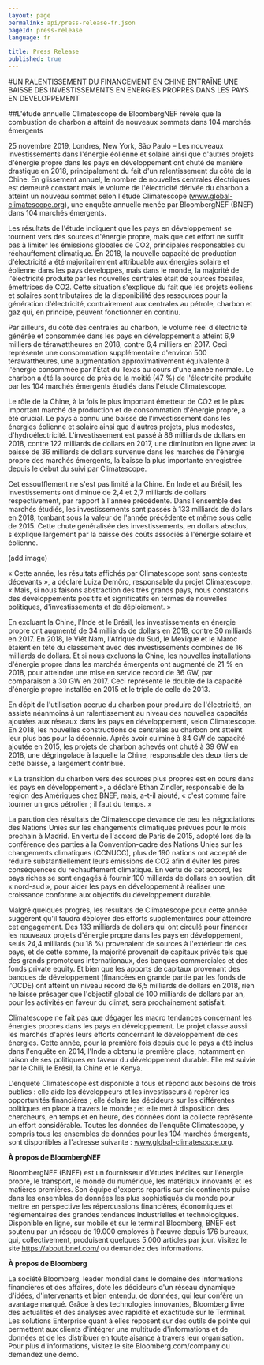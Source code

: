 ```yaml
---
layout: page
permalink: api/press-release-fr.json
pageId: press-release
language: fr

title: Press Release
published: true
---
```


#UN RALENTISSEMENT DU FINANCEMENT EN CHINE ENTRAÎNE UNE BAISSE DES INVESTISSEMENTS EN ENERGIES PROPRES DANS LES PAYS EN DEVELOPPEMENT

##L'étude annuelle Climatescope de BloombergNEF révèle que la combustion de charbon a atteint de nouveaux sommets dans 104 marchés émergents

25 novembre 2019, Londres, New York, São Paulo – Les nouveaux investissements dans l'énergie éolienne et solaire ainsi que d'autres projets d'énergie propre dans les pays en développement ont chuté de manière drastique en 2018, principalement du fait d'un ralentissement du côté de la Chine. En glissement annuel, le nombre de nouvelles centrales électriques est demeuré constant mais le volume de l'électricité dérivée du charbon a atteint un nouveau sommet selon l'étude Climatescope (www.global-climatescope.org), une enquête annuelle menée par BloombergNEF (BNEF) dans 104 marchés émergents.

Les résultats de l'étude indiquent que les pays en développement se tournent vers des sources d'énergie propre, mais que cet effort ne suffit pas à limiter les émissions globales de CO2, principales responsables du réchauffement climatique. En 2018, la nouvelle capacité de production d'électricité a été majoritairement attribuable aux énergies solaire et éolienne dans les pays développés, mais dans le monde, la majorité de l'électricité produite par les nouvelles centrales était de sources fossiles, émettrices de CO2. Cette situation s'explique du fait que les projets éoliens et solaires sont tributaires de la disponibilité des ressources pour la génération d'électricité, contrairement aux centrales au pétrole, charbon et gaz qui, en principe, peuvent fonctionner en continu.

Par ailleurs, du côté des centrales au charbon, le volume réel d'électricité générée et consommée dans les pays en développement a atteint 6,9 milliers de térawattheures en 2018, contre 6,4 milliers en 2017. Ceci représente une consommation supplémentaire d'environ 500 térawattheures, une augmentation approximativement équivalente à l'énergie consommée par l'État du Texas au cours d'une année normale. Le charbon a été la source de près de la moitié (47 %) de l'électricité produite par les 104 marchés émergents étudiés dans l'étude Climatescope.

Le rôle de la Chine, à la fois le plus important émetteur de CO2 et le plus important marché de production et de consommation d'énergie propre, a été crucial. Le pays a connu une baisse de l'investissement dans les énergies éolienne et solaire ainsi que d'autres projets, plus modestes, d'hydroélectricité. L'investissement est passé à 86 milliards de dollars en 2018, contre 122 milliards de dollars en 2017, une diminution en ligne avec la baisse de 36 milliards de dollars survenue dans les marchés de l'énergie propre des marchés émergents, la baisse la plus importante enregistrée depuis le début du suivi par Climatescope.

Cet essoufflement ne s'est pas limité à la Chine. En Inde et au Brésil, les investissements ont diminué de 2,4 et 2,7 milliards de dollars respectivement, par rapport à l'année précédente. Dans l'ensemble des marchés étudiés, les investissements sont passés à 133 milliards de dollars en 2018, tombant sous la valeur de l'année précédente et même sous celle de 2015. Cette chute généralisée des investissements, en dollars absolus, s'explique largement par la baisse des coûts associés à l'énergie solaire et éolienne.

(add image)

« Cette année, les résultats affichés par Climatescope sont sans conteste décevants », a déclaré Luiza Demôro, responsable du projet Climatescope. « Mais, si nous faisons abstraction des très grands pays, nous constatons des développements positifs et significatifs en termes de nouvelles politiques, d'investissements et de déploiement. »

En excluant la Chine, l'Inde et le Brésil, les investissements en énergie propre ont augmenté de 34 milliards de dollars en 2018, contre 30 milliards en 2017. En 2018, le Viêt Nam, l'Afrique du Sud, le Mexique et le Maroc étaient en tête du classement avec des investissements combinés de 16 milliards de dollars. Et si nous excluons la Chine, les nouvelles installations d'énergie propre dans les marchés émergents ont augmenté de 21 % en 2018, pour atteindre une mise en service record de 36 GW, par comparaison à 30 GW en 2017. Ceci représente le double de la capacité d'énergie propre installée en 2015 et le triple de celle de 2013.

En dépit de l'utilisation accrue du charbon pour produire de l'électricité, on assiste néanmoins à un ralentissement au niveau des nouvelles capacités ajoutées aux réseaux dans les pays en développement, selon Climatescope. En 2018, les nouvelles constructions de centrales au charbon ont atteint leur plus bas pour la décennie. Après avoir culminé à 84 GW de capacité ajoutée en 2015, les projets de charbon achevés ont chuté à 39 GW en 2018, une dégringolade à laquelle la Chine, responsable des deux tiers de cette baisse, a largement contribué.

« La transition du charbon vers des sources plus propres est en cours dans les pays en développement », a déclaré Ethan Zindler, responsable de la région des Amériques chez BNEF, mais, a-t-il ajouté, « c'est comme faire tourner un gros pétrolier ; il faut du temps. »

La parution des résultats de Climatescope devance de peu les négociations des Nations Unies sur les changements climatiques prévues pour le mois prochain à Madrid. En vertu de l'accord de Paris de 2015, adopté lors de la conférence des parties à la Convention-cadre des Nations Unies sur les changements climatiques (CCNUCC), plus de 190 nations ont accepté de réduire substantiellement leurs émissions de CO2 afin d'éviter les pires conséquences du réchauffement climatique. En vertu de cet accord, les pays riches se sont engagés à fournir 100 milliards de dollars en soutien, dit « nord-sud », pour aider les pays en développement à réaliser une croissance conforme aux objectifs du développement durable.

Malgré quelques progrès, les résultats de Climatescope pour cette année suggèrent qu'il faudra déployer des efforts supplémentaires pour atteindre cet engagement. Des 133 milliards de dollars qui ont circulé pour financer les nouveaux projets d'énergie propre dans les pays en développement, seuls 24,4 milliards (ou 18 %) provenaient de sources à l'extérieur de ces pays, et de cette somme, la majorité provenait de capitaux privés tels que des grands promoteurs internationaux, des banques commerciales et des fonds private equity. Et bien que les apports de capitaux provenant des banques de développement (financées en grande partie par les fonds de l'OCDE) ont atteint un niveau record de 6,5 milliards de dollars en 2018, rien ne laisse présager que l'objectif global de 100 milliards de dollars par an, pour les activités en faveur du climat, sera prochainement satisfait.

Climatescope ne fait pas que dégager les macro tendances concernant les énergies propres dans les pays en développement. Le projet classe aussi les marchés d'après leurs efforts concernant le développement de ces énergies. Cette année, pour la première fois depuis que le pays a été inclus dans l'enquête en 2014, l'Inde a obtenu la première place, notamment en raison de ses politiques en faveur du développement durable. Elle est suivie par le Chili, le Brésil, la Chine et le Kenya.

L'enquête Climatescope est disponible à tous et répond aux besoins de trois publics : elle aide les développeurs et les investisseurs à repérer les opportunités financières ; elle éclaire les décideurs sur les différentes politiques en place à travers le monde ; et elle met à disposition des chercheurs, en temps et en heure, des données dont la collecte représente un effort considérable. Toutes les données de l'enquête Climatescope, y compris tous les ensembles de données pour les 104 marchés émergents, sont disponibles à l'adresse suivante : www.global-climatescope.org.

**À propos de BloombergNEF**

BloombergNEF (BNEF) est un fournisseur d'études inédites sur l'énergie propre, le transport, le monde du numérique, les matériaux innovants et les matières premières. Son équipe d'experts répartis sur six continents puise dans les ensembles de données les plus sophistiqués du monde pour mettre en perspective les répercussions financières, économiques et réglementaires des grandes tendances industrielles et technologiques. Disponible en ligne, sur mobile et sur le terminal Bloomberg, BNEF est soutenu par un réseau de 19.000 employés à l'œuvre depuis 176 bureaux, qui, collectivement, produisent quelques 5.000 articles par jour. Visitez le site https://about.bnef.com/ ou demandez des informations.

**À propos de Bloomberg**

La société Bloomberg, leader mondial dans le domaine des informations financières et des affaires, dote les décideurs d'un réseau dynamique d'idées, d'intervenants et bien entendu, de données, qui leur confère un avantage marqué. Grâce à des technologies innovantes, Bloomberg livre des actualités et des analyses avec rapidité et exactitude sur le Terminal. Les solutions Enterprise quant à elles reposent sur des outils de pointe qui permettent aux clients d'intégrer une multitude d'informations et de données et de les distribuer en toute aisance à travers leur organisation. Pour plus d'informations, visitez le site Bloomberg.com/company ou demandez une démo.
